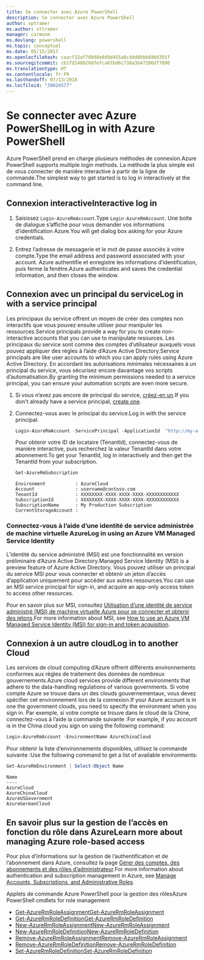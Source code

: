 ```yaml
---
title: Se connecter avec Azure PowerShell
description: Se connecter avec Azure PowerShell
author: sptramer
ms.author: sttramer
manager: carmonm
ms.devlang: powershell
ms.topic: conceptual
ms.date: 05/15/2017
ms.openlocfilehash: caacf32af78b98e8d9d455a8c4dd0bbb698d355f
ms.sourcegitcommit: cb1fd248920d7efca67bd6c738a3b47206df7890
ms.translationtype: HT
ms.contentlocale: fr-FR
ms.lasthandoff: 07/13/2018
ms.locfileid: "39024577"
---
```

# <a name="log-in-with-azure-powershell"></a><span data-ttu-id="97238-103">Se connecter avec Azure PowerShell</span><span class="sxs-lookup"><span data-stu-id="97238-103">Log in with Azure PowerShell</span></span>

<span data-ttu-id="97238-104">Azure PowerShell prend en charge plusieurs méthodes de connexion.</span><span class="sxs-lookup"><span data-stu-id="97238-104">Azure PowerShell supports multiple login methods.</span></span> <span data-ttu-id="97238-105">La méthode la plus simple est de vous connecter de manière interactive à partir de la ligne de commande.</span><span class="sxs-lookup"><span data-stu-id="97238-105">The simplest way to get started is to log in interactively at the command line.</span></span>

## <a name="interactive-log-in"></a><span data-ttu-id="97238-106">Connexion interactive</span><span class="sxs-lookup"><span data-stu-id="97238-106">Interactive log in</span></span>

1. <span data-ttu-id="97238-107">Saisissez `Login-AzureRmAccount`.</span><span class="sxs-lookup"><span data-stu-id="97238-107">Type `Login-AzureRmAccount`.</span></span> <span data-ttu-id="97238-108">Une boîte de dialogue s’affiche pour vous demander vos informations d’identification Azure.</span><span class="sxs-lookup"><span data-stu-id="97238-108">You will get dialog box asking for your Azure credentials.</span></span>

2. <span data-ttu-id="97238-109">Entrez l’adresse de messagerie et le mot de passe associés à votre compte.</span><span class="sxs-lookup"><span data-stu-id="97238-109">Type the email address and password associated with your account.</span></span> <span data-ttu-id="97238-110">Azure authentifie et enregistre les informations d’identification, puis ferme la fenêtre.</span><span class="sxs-lookup"><span data-stu-id="97238-110">Azure authenticates and saves the credential information, and then closes the window.</span></span>

## <a name="log-in-with-a-service-principal"></a><span data-ttu-id="97238-111">Connexion avec un principal du service</span><span class="sxs-lookup"><span data-stu-id="97238-111">Log in with a service principal</span></span>

<span data-ttu-id="97238-112">Les principaux du service offrent un moyen de créer des comptes non interactifs que vous pouvez ensuite utiliser pour manipuler les ressources.</span><span class="sxs-lookup"><span data-stu-id="97238-112">Service principals provide a way for you to create non-interactive accounts that you can use to manipulate resources.</span></span> <span data-ttu-id="97238-113">Les principaux du service sont comme des comptes d’utilisateur auxquels vous pouvez appliquer des règles à l’aide d’Azure Active Directory.</span><span class="sxs-lookup"><span data-stu-id="97238-113">Service principals are like user accounts to which you can apply rules using Azure Active Directory.</span></span> <span data-ttu-id="97238-114">En accordant les autorisations minimales nécessaires à un principal du service, vous sécurisez encore davantage vos scripts d’automatisation.</span><span class="sxs-lookup"><span data-stu-id="97238-114">By granting the minimum permissions needed to a service principal, you can ensure your automation scripts are even more secure.</span></span>

1. <span data-ttu-id="97238-115">Si vous n’avez pas encore de principal du service, [créez-en un](create-azure-service-principal-azureps.md).</span><span class="sxs-lookup"><span data-stu-id="97238-115">If you don't already have a service principal, [create one](create-azure-service-principal-azureps.md).</span></span>

2. <span data-ttu-id="97238-116">Connectez-vous avec le principal du service.</span><span class="sxs-lookup"><span data-stu-id="97238-116">Log in with the service principal.</span></span>

    ```powershell
    Login-AzureRmAccount -ServicePrincipal -ApplicationId  "http://my-app" -Credential $pscredential -TenantId $tenantid
    ```

    <span data-ttu-id="97238-117">Pour obtenir votre ID de locataire (TenantId), connectez-vous de manière interactive, puis recherchez la valeur TenantId dans votre abonnement.</span><span class="sxs-lookup"><span data-stu-id="97238-117">To get your TenantId, log in interactively and then get the TenantId from your subscription.</span></span>

    ```powershell
    Get-AzureRmSubscription
    ```

    ```output
    Environment           : AzureCloud
    Account               : username@contoso.com
    TenantId              : XXXXXXXX-XXXX-XXXX-XXXX-XXXXXXXXXXXX
    SubscriptionId        : XXXXXXXX-XXXX-XXXX-XXXX-XXXXXXXXXXXX
    SubscriptionName      : My Production Subscription
    CurrentStorageAccount :
    ```

### <a name="log-in-using-an-azure-vm-managed-service-identity"></a><span data-ttu-id="97238-118">Connectez-vous à l’aide d’une identité de service administrée de machine virtuelle Azure</span><span class="sxs-lookup"><span data-stu-id="97238-118">Log in using an Azure VM Managed Service Identity</span></span>

<span data-ttu-id="97238-119">L’identité du service administré (MSI) est une fonctionnalité en version préliminaire d’Azure Active Directory.</span><span class="sxs-lookup"><span data-stu-id="97238-119">Managed Service Identity (MSI) is a preview feature of Azure Active Directory.</span></span> <span data-ttu-id="97238-120">Vous pouvez utiliser un principal du service MSI pour vous connecter et obtenir un jeton d’accès d’application uniquement pour accéder aux autres ressources.</span><span class="sxs-lookup"><span data-stu-id="97238-120">You can use an MSI service principal for sign-in, and acquire an app-only access token to access other resources.</span></span>

<span data-ttu-id="97238-121">Pour en savoir plus sur MSI, consultez [Utilisation d’une identité de service administré (MSI) de machine virtuelle Azure pour se connecter et obtenir des jetons](/azure/active-directory/msi-how-to-get-access-token-using-msi).</span><span class="sxs-lookup"><span data-stu-id="97238-121">For more information about MSI, see [How to use an Azure VM Managed Service Identity (MSI) for sign-in and token acquisition](/azure/active-directory/msi-how-to-get-access-token-using-msi).</span></span>

## <a name="log-in-to-another-cloud"></a><span data-ttu-id="97238-122">Connexion à un autre cloud</span><span class="sxs-lookup"><span data-stu-id="97238-122">Log in to another Cloud</span></span>

<span data-ttu-id="97238-123">Les services de cloud computing d’Azure offrent différents environnements conformes aux règles de traitement des données de nombreux gouvernements.</span><span class="sxs-lookup"><span data-stu-id="97238-123">Azure cloud services provide different environments that adhere to the data-handling regulations of various governments.</span></span> <span data-ttu-id="97238-124">Si votre compte Azure se trouve dans un des clouds gouvernementaux, vous devez spécifier cet environnement lors de la connexion.</span><span class="sxs-lookup"><span data-stu-id="97238-124">If your Azure account is in one the government clouds, you need to specify the environment when you sign in.</span></span> <span data-ttu-id="97238-125">Par exemple, si votre compte se trouve dans le cloud de la Chine, connectez-vous à l’aide la commande suivante :</span><span class="sxs-lookup"><span data-stu-id="97238-125">For example, if you account is in the China cloud you sign on using the following command:</span></span>

```powershell
Login-AzureRmAccount -EnvironmentName AzureChinaCloud
```

<span data-ttu-id="97238-126">Pour obtenir la liste d’environnements disponibles, utilisez la commande suivante :</span><span class="sxs-lookup"><span data-stu-id="97238-126">Use the following command to get a list of available environments:</span></span>

```powershell
Get-AzureRmEnvironment | Select-Object Name
```

```output
Name
----
AzureCloud
AzureChinaCloud
AzureUSGovernment
AzureGermanCloud
```

## <a name="learn-more-about-managing-azure-role-based-access"></a><span data-ttu-id="97238-127">En savoir plus sur la gestion de l’accès en fonction du rôle dans Azure</span><span class="sxs-lookup"><span data-stu-id="97238-127">Learn more about managing Azure role-based access</span></span>

<span data-ttu-id="97238-128">Pour plus d’informations sur la gestion de l’authentification et de l’abonnement dans Azure, consultez la page [Gérer des comptes, des abonnements et des rôles d’administrateur](/azure/active-directory/role-based-access-control-configure).</span><span class="sxs-lookup"><span data-stu-id="97238-128">For more information about authentication and subscription management in Azure, see [Manage Accounts, Subscriptions, and Administrative Roles](/azure/active-directory/role-based-access-control-configure).</span></span>

<span data-ttu-id="97238-129">Applets de commande Azure PowerShell pour la gestion des rôles</span><span class="sxs-lookup"><span data-stu-id="97238-129">Azure PowerShell cmdlets for role management</span></span>

* [<span data-ttu-id="97238-130">Get-AzureRmRoleAssignment</span><span class="sxs-lookup"><span data-stu-id="97238-130">Get-AzureRmRoleAssignment</span></span>](/powershell/module/AzureRM.Resources/Get-AzureRmRoleAssignment)
* [<span data-ttu-id="97238-131">Get-AzureRmRoleDefinition</span><span class="sxs-lookup"><span data-stu-id="97238-131">Get-AzureRmRoleDefinition</span></span>](/powershell/module/AzureRM.Resources/Get-AzureRmRoleDefinition)
* [<span data-ttu-id="97238-132">New-AzureRmRoleAssignment</span><span class="sxs-lookup"><span data-stu-id="97238-132">New-AzureRmRoleAssignment</span></span>](/powershell/module/AzureRM.Resources/New-AzureRmRoleAssignment)
* [<span data-ttu-id="97238-133">New-AzureRmRoleDefinition</span><span class="sxs-lookup"><span data-stu-id="97238-133">New-AzureRmRoleDefinition</span></span>](/powershell/module/AzureRM.Resources/New-AzureRmRoleDefinition)
* [<span data-ttu-id="97238-134">Remove-AzureRmRoleAssignment</span><span class="sxs-lookup"><span data-stu-id="97238-134">Remove-AzureRmRoleAssignment</span></span>](/powershell/module/AzureRM.Resources/Remove-AzureRmRoleAssignment)
* [<span data-ttu-id="97238-135">Remove-AzureRmRoleDefinition</span><span class="sxs-lookup"><span data-stu-id="97238-135">Remove-AzureRmRoleDefinition</span></span>](/powershell/module/AzureRM.Resources/Remove-AzureRmRoleDefinition)
* [<span data-ttu-id="97238-136">Set-AzureRmRoleDefinition</span><span class="sxs-lookup"><span data-stu-id="97238-136">Set-AzureRmRoleDefinition</span></span>](/powershell/moduel/AzureRM.Resources/Set-AzureRmRoleDefinition)
